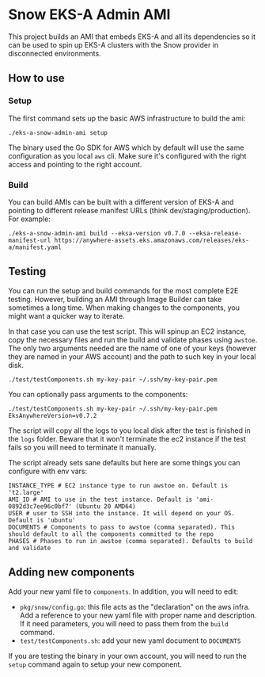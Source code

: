 # Snow EKS-A Admin AMI
This project builds an AMI that embeds EKS-A and all its dependencies so it can be used to spin up EKS-A clusters with the Snow provider in disconnected environments.

## How to use
### Setup
The first command sets up the basic AWS infrastructure to build the ami:
```shell
./eks-a-snow-admin-ami setup
```

The binary used the Go SDK for AWS which by default will use the same configuration as you local `aws` cli. Make sure it's configured with the right access and pointing to the right account.

### Build
You can build AMIs can be built with a different version of EKS-A and pointing to different release manifest URLs (think dev/staging/production). For example:
```shell
./eks-a-snow-admin-ami build --eksa-version v0.7.0 --eksa-release-manifest-url https://anywhere-assets.eks.amazonaws.com/releases/eks-a/manifest.yaml
```

## Testing
You can run the setup and build commands for the most complete E2E testing. However, building an AMI through Image Builder can take sometimes a long time.
When making changes to the components, you might want a quicker way to iterate.

In that case you can use the test script. This will spinup an EC2 instance, copy the necessary files and run the build and validate phases using `awstoe`.
The only two arguments needed are the name of one of your keys (however they are named in your AWS account) and the path to such key in your local disk.
```shell
./test/testComponents.sh my-key-pair ~/.ssh/my-key-pair.pem
```

You can optionally pass arguments to the components:
```shell
./test/testComponents.sh my-key-pair ~/.ssh/my-key-pair.pem EksAnywhereVersion=v0.7.2
```

The script will copy all the logs to you local disk after the test is finished in the `logs` folder. Beware that it won't terminate the ec2 instance if the test fails so you will need to terminate it manually.

The script already sets sane defaults but here are some things you can configure with env vars:
```shell
INSTANCE_TYPE # EC2 instance type to run awstoe on. Default is 't2.large'
AMI_ID # AMI to use in the test instance. Default is 'ami-0892d3c7ee96c0bf7' (Ubuntu 20 AMD64)
USER # user to SSH into the instance. It will depend on your OS. Default is 'ubuntu'
DOCUMENTS # Components to pass to awstoe (comma separated). This should default to all the components committed to the repo
PHASES # Phases to run in awstoe (comma separated). Defaults to build and validate
```

## Adding new components
Add your new yaml file to `components`. In addition, you will need to edit:
* `pkg/snow/config.go`: this file acts as the "declaration" on the aws infra. Add a reference to your new yaml file with proper name and description. If it need parameters, you will need to pass them from the `build` command.
* `test/testComponents.sh`: add your new yaml document to `DOCUMENTS`

If you are testing the binary in your own account, you will need to run the `setup` command again to setup your new component.